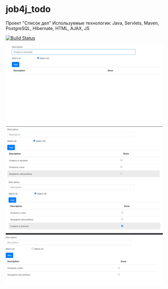# job4j_todo
Проект "Список дел"
Используемые технологии: Java, Servlets, Maven, PostgreSQL, Hibernate, HTML, AJAX, JS

[![Build Status](https://travis-ci.com/plifis/job4j_todo.svg?branch=main)](https://travis-ci.com/plifis/job4j_todo)

![Screenshot](images/1.PNG)
![Screenshot](images/2.PNG)
![Screenshot](images/3.PNG)
![Screenshot](images/4.PNG)
